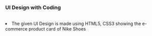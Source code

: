 <h3> UI Design with Coding </h3>
<br>
<li>The given UI Design is made using HTML5, CSS3 showing the e-commerce product card of Nike Shoes</li>

